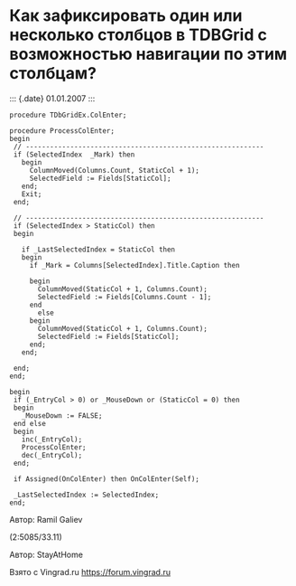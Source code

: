 Как зафиксировать один или несколько столбцов в TDBGrid с возможностью навигации по этим столбцам?
==================================================================================================

::: {.date}
01.01.2007
:::

    procedure TDbGridEx.ColEnter;
     
    procedure ProcessColEnter;
    begin
     // -----------------------------------------------------------
     if (SelectedIndex  _Mark) then
       begin
         ColumnMoved(Columns.Count, StaticCol + 1);
         SelectedField := Fields[StaticCol];
       end;
       Exit;
     end;
     
     // -----------------------------------------------------------
     if (SelectedIndex > StaticCol) then
     begin
     
       if _LastSelectedIndex = StaticCol then
       begin
         if _Mark = Columns[SelectedIndex].Title.Caption then
     
         begin
           ColumnMoved(StaticCol + 1, Columns.Count);
           SelectedField := Fields[Columns.Count - 1];
         end
           else
         begin
           ColumnMoved(StaticCol + 1, Columns.Count);
           SelectedField := Fields[StaticCol];
         end;
       end;
     
     end;
    end;
     
    begin
     if (_EntryCol > 0) or _MouseDown or (StaticCol = 0) then
     begin
       _MouseDown := FALSE;
     end else
     begin
       inc(_EntryCol);
       ProcessColEnter;
       dec(_EntryCol);
     end;
     
     if Assigned(OnColEnter) then OnColEnter(Self);
     
     _LastSelectedIndex := SelectedIndex;
    end;

Автор: Ramil Galiev

(2:5085/33.11)

Автор: StayAtHome

Взято с Vingrad.ru <https://forum.vingrad.ru>
